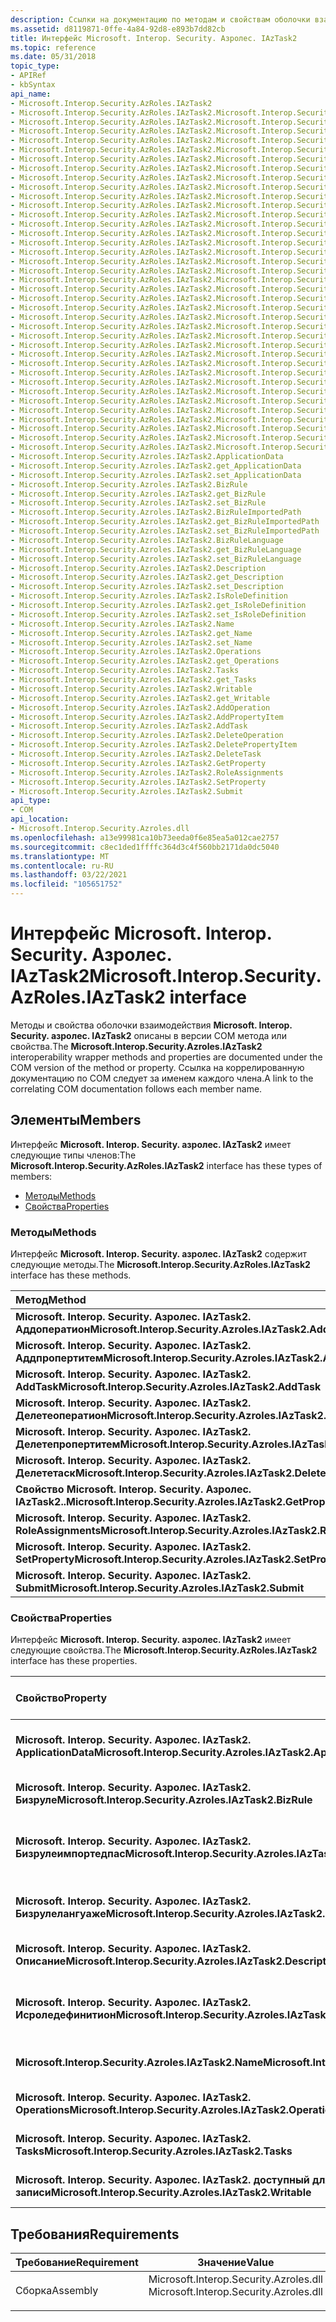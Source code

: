 ```yaml
---
description: Ссылки на документацию по методам и свойствам оболочки взаимодействия IAzTask2.
ms.assetid: d8119871-0ffe-4a84-92d8-e893b7dd82cb
title: Интерфейс Microsoft. Interop. Security. Азролес. IAzTask2
ms.topic: reference
ms.date: 05/31/2018
topic_type:
- APIRef
- kbSyntax
api_name:
- Microsoft.Interop.Security.AzRoles.IAzTask2
- Microsoft.Interop.Security.AzRoles.IAzTask2.Microsoft.Interop.Security.Azroles.IAzTask2.AddOperation
- Microsoft.Interop.Security.AzRoles.IAzTask2.Microsoft.Interop.Security.Azroles.IAzTask2.AddPropertyItem
- Microsoft.Interop.Security.AzRoles.IAzTask2.Microsoft.Interop.Security.Azroles.IAzTask2.AddTask
- Microsoft.Interop.Security.AzRoles.IAzTask2.Microsoft.Interop.Security.Azroles.IAzTask2.DeleteOperation
- Microsoft.Interop.Security.AzRoles.IAzTask2.Microsoft.Interop.Security.Azroles.IAzTask2.DeletePropertyItem
- Microsoft.Interop.Security.AzRoles.IAzTask2.Microsoft.Interop.Security.Azroles.IAzTask2.DeleteTask
- Microsoft.Interop.Security.AzRoles.IAzTask2.Microsoft.Interop.Security.Azroles.IAzTask2.GetProperty
- Microsoft.Interop.Security.AzRoles.IAzTask2.Microsoft.Interop.Security.Azroles.IAzTask2.RoleAssignments
- Microsoft.Interop.Security.AzRoles.IAzTask2.Microsoft.Interop.Security.Azroles.IAzTask2.SetProperty
- Microsoft.Interop.Security.AzRoles.IAzTask2.Microsoft.Interop.Security.Azroles.IAzTask2.Submit
- Microsoft.Interop.Security.AzRoles.IAzTask2.Microsoft.Interop.Security.Azroles.IAzTask2.ApplicationData
- Microsoft.Interop.Security.AzRoles.IAzTask2.Microsoft.Interop.Security.Azroles.IAzTask2.get_ApplicationData
- Microsoft.Interop.Security.AzRoles.IAzTask2.Microsoft.Interop.Security.Azroles.IAzTask2.set_ApplicationData
- Microsoft.Interop.Security.AzRoles.IAzTask2.Microsoft.Interop.Security.Azroles.IAzTask2.BizRule
- Microsoft.Interop.Security.AzRoles.IAzTask2.Microsoft.Interop.Security.Azroles.IAzTask2.get_BizRule
- Microsoft.Interop.Security.AzRoles.IAzTask2.Microsoft.Interop.Security.Azroles.IAzTask2.set_BizRule
- Microsoft.Interop.Security.AzRoles.IAzTask2.Microsoft.Interop.Security.Azroles.IAzTask2.BizRuleImportedPath
- Microsoft.Interop.Security.AzRoles.IAzTask2.Microsoft.Interop.Security.Azroles.IAzTask2.get_BizRuleImportedPath
- Microsoft.Interop.Security.AzRoles.IAzTask2.Microsoft.Interop.Security.Azroles.IAzTask2.set_BizRuleImportedPath
- Microsoft.Interop.Security.AzRoles.IAzTask2.Microsoft.Interop.Security.Azroles.IAzTask2.BizRuleLanguage
- Microsoft.Interop.Security.AzRoles.IAzTask2.Microsoft.Interop.Security.Azroles.IAzTask2.get_BizRuleLanguage
- Microsoft.Interop.Security.AzRoles.IAzTask2.Microsoft.Interop.Security.Azroles.IAzTask2.set_BizRuleLanguage
- Microsoft.Interop.Security.AzRoles.IAzTask2.Microsoft.Interop.Security.Azroles.IAzTask2.Description
- Microsoft.Interop.Security.AzRoles.IAzTask2.Microsoft.Interop.Security.Azroles.IAzTask2.get_Description
- Microsoft.Interop.Security.AzRoles.IAzTask2.Microsoft.Interop.Security.Azroles.IAzTask2.set_Description
- Microsoft.Interop.Security.AzRoles.IAzTask2.Microsoft.Interop.Security.Azroles.IAzTask2.IsRoleDefinition
- Microsoft.Interop.Security.AzRoles.IAzTask2.Microsoft.Interop.Security.Azroles.IAzTask2.get_IsRoleDefinition
- Microsoft.Interop.Security.AzRoles.IAzTask2.Microsoft.Interop.Security.Azroles.IAzTask2.set_IsRoleDefinition
- Microsoft.Interop.Security.AzRoles.IAzTask2.Microsoft.Interop.Security.Azroles.IAzTask2.Name
- Microsoft.Interop.Security.AzRoles.IAzTask2.Microsoft.Interop.Security.Azroles.IAzTask2.get_Name
- Microsoft.Interop.Security.AzRoles.IAzTask2.Microsoft.Interop.Security.Azroles.IAzTask2.set_Name
- Microsoft.Interop.Security.AzRoles.IAzTask2.Microsoft.Interop.Security.Azroles.IAzTask2.Operations
- Microsoft.Interop.Security.AzRoles.IAzTask2.Microsoft.Interop.Security.Azroles.IAzTask2.get_Operations
- Microsoft.Interop.Security.AzRoles.IAzTask2.Microsoft.Interop.Security.Azroles.IAzTask2.Tasks
- Microsoft.Interop.Security.AzRoles.IAzTask2.Microsoft.Interop.Security.Azroles.IAzTask2.get_Tasks
- Microsoft.Interop.Security.AzRoles.IAzTask2.Microsoft.Interop.Security.Azroles.IAzTask2.Writable
- Microsoft.Interop.Security.AzRoles.IAzTask2.Microsoft.Interop.Security.Azroles.IAzTask2.get_Writable
- Microsoft.Interop.Security.Azroles.IAzTask2.ApplicationData
- Microsoft.Interop.Security.Azroles.IAzTask2.get_ApplicationData
- Microsoft.Interop.Security.Azroles.IAzTask2.set_ApplicationData
- Microsoft.Interop.Security.Azroles.IAzTask2.BizRule
- Microsoft.Interop.Security.Azroles.IAzTask2.get_BizRule
- Microsoft.Interop.Security.Azroles.IAzTask2.set_BizRule
- Microsoft.Interop.Security.Azroles.IAzTask2.BizRuleImportedPath
- Microsoft.Interop.Security.Azroles.IAzTask2.get_BizRuleImportedPath
- Microsoft.Interop.Security.Azroles.IAzTask2.set_BizRuleImportedPath
- Microsoft.Interop.Security.Azroles.IAzTask2.BizRuleLanguage
- Microsoft.Interop.Security.Azroles.IAzTask2.get_BizRuleLanguage
- Microsoft.Interop.Security.Azroles.IAzTask2.set_BizRuleLanguage
- Microsoft.Interop.Security.Azroles.IAzTask2.Description
- Microsoft.Interop.Security.Azroles.IAzTask2.get_Description
- Microsoft.Interop.Security.Azroles.IAzTask2.set_Description
- Microsoft.Interop.Security.Azroles.IAzTask2.IsRoleDefinition
- Microsoft.Interop.Security.Azroles.IAzTask2.get_IsRoleDefinition
- Microsoft.Interop.Security.Azroles.IAzTask2.set_IsRoleDefinition
- Microsoft.Interop.Security.Azroles.IAzTask2.Name
- Microsoft.Interop.Security.Azroles.IAzTask2.get_Name
- Microsoft.Interop.Security.Azroles.IAzTask2.set_Name
- Microsoft.Interop.Security.Azroles.IAzTask2.Operations
- Microsoft.Interop.Security.Azroles.IAzTask2.get_Operations
- Microsoft.Interop.Security.Azroles.IAzTask2.Tasks
- Microsoft.Interop.Security.Azroles.IAzTask2.get_Tasks
- Microsoft.Interop.Security.Azroles.IAzTask2.Writable
- Microsoft.Interop.Security.Azroles.IAzTask2.get_Writable
- Microsoft.Interop.Security.Azroles.IAzTask2.AddOperation
- Microsoft.Interop.Security.Azroles.IAzTask2.AddPropertyItem
- Microsoft.Interop.Security.Azroles.IAzTask2.AddTask
- Microsoft.Interop.Security.Azroles.IAzTask2.DeleteOperation
- Microsoft.Interop.Security.Azroles.IAzTask2.DeletePropertyItem
- Microsoft.Interop.Security.Azroles.IAzTask2.DeleteTask
- Microsoft.Interop.Security.Azroles.IAzTask2.GetProperty
- Microsoft.Interop.Security.Azroles.IAzTask2.RoleAssignments
- Microsoft.Interop.Security.Azroles.IAzTask2.SetProperty
- Microsoft.Interop.Security.Azroles.IAzTask2.Submit
api_type:
- COM
api_location:
- Microsoft.Interop.Security.Azroles.dll
ms.openlocfilehash: a13e99981ca10b73eeda0f6e85ea5a012cae2757
ms.sourcegitcommit: c8ec1ded1ffffc364d3c4f560bb2171da0dc5040
ms.translationtype: MT
ms.contentlocale: ru-RU
ms.lasthandoff: 03/22/2021
ms.locfileid: "105651752"
---
```

# <a name="microsoftinteropsecurityazrolesiaztask2-interface"></a><span data-ttu-id="92b22-103">Интерфейс Microsoft. Interop. Security. Азролес. IAzTask2</span><span class="sxs-lookup"><span data-stu-id="92b22-103">Microsoft.Interop.Security.AzRoles.IAzTask2 interface</span></span>

<span data-ttu-id="92b22-104">Методы и свойства оболочки взаимодействия **Microsoft. Interop. Security. азролес. IAzTask2** описаны в версии COM метода или свойства.</span><span class="sxs-lookup"><span data-stu-id="92b22-104">The **Microsoft.Interop.Security.Azroles.IAzTask2** interoperability wrapper methods and properties are documented under the COM version of the method or property.</span></span> <span data-ttu-id="92b22-105">Ссылка на коррелированную документацию по COM следует за именем каждого члена.</span><span class="sxs-lookup"><span data-stu-id="92b22-105">A link to the correlating COM documentation follows each member name.</span></span>

## <a name="members"></a><span data-ttu-id="92b22-106">Элементы</span><span class="sxs-lookup"><span data-stu-id="92b22-106">Members</span></span>

<span data-ttu-id="92b22-107">Интерфейс **Microsoft. Interop. Security. азролес. IAzTask2** имеет следующие типы членов:</span><span class="sxs-lookup"><span data-stu-id="92b22-107">The **Microsoft.Interop.Security.AzRoles.IAzTask2** interface has these types of members:</span></span>

-   [<span data-ttu-id="92b22-108">Методы</span><span class="sxs-lookup"><span data-stu-id="92b22-108">Methods</span></span>](#methods)
-   [<span data-ttu-id="92b22-109">Свойства</span><span class="sxs-lookup"><span data-stu-id="92b22-109">Properties</span></span>](#properties)

### <a name="methods"></a><span data-ttu-id="92b22-110">Методы</span><span class="sxs-lookup"><span data-stu-id="92b22-110">Methods</span></span>

<span data-ttu-id="92b22-111">Интерфейс **Microsoft. Interop. Security. азролес. IAzTask2** содержит следующие методы.</span><span class="sxs-lookup"><span data-stu-id="92b22-111">The **Microsoft.Interop.Security.AzRoles.IAzTask2** interface has these methods.</span></span>



| <span data-ttu-id="92b22-112">Метод</span><span class="sxs-lookup"><span data-stu-id="92b22-112">Method</span></span>                                                             | <span data-ttu-id="92b22-113">Описание</span><span class="sxs-lookup"><span data-stu-id="92b22-113">Description</span></span>                                                                     |
|:-------------------------------------------------------------------|:--------------------------------------------------------------------------------|
| <span data-ttu-id="92b22-114">**Microsoft. Interop. Security. Азролес. IAzTask2. Аддоператион**</span><span class="sxs-lookup"><span data-stu-id="92b22-114">**Microsoft.Interop.Security.Azroles.IAzTask2.AddOperation**</span></span>       | [<span data-ttu-id="92b22-115">**Иазтаск:: Аддоператион**</span><span class="sxs-lookup"><span data-stu-id="92b22-115">**IAzTask::AddOperation**</span></span>](/windows/desktop/api/Azroles/nf-azroles-iaztask-addoperation)<br/>                |
| <span data-ttu-id="92b22-116">**Microsoft. Interop. Security. Азролес. IAzTask2. Аддпропертитем**</span><span class="sxs-lookup"><span data-stu-id="92b22-116">**Microsoft.Interop.Security.Azroles.IAzTask2.AddPropertyItem**</span></span>    | [<span data-ttu-id="92b22-117">**Иазтаск:: Аддпропертитем**</span><span class="sxs-lookup"><span data-stu-id="92b22-117">**IAzTask::AddPropertyItem**</span></span>](/windows/desktop/api/Azroles/nf-azroles-iaztask-addpropertyitem)<br/>          |
| <span data-ttu-id="92b22-118">**Microsoft. Interop. Security. Азролес. IAzTask2. AddTask**</span><span class="sxs-lookup"><span data-stu-id="92b22-118">**Microsoft.Interop.Security.Azroles.IAzTask2.AddTask**</span></span>            | [<span data-ttu-id="92b22-119">**Иазтаск:: AddTask**</span><span class="sxs-lookup"><span data-stu-id="92b22-119">**IAzTask::AddTask**</span></span>](/windows/desktop/api/Azroles/nf-azroles-iaztask-addtask)<br/>                          |
| <span data-ttu-id="92b22-120">**Microsoft. Interop. Security. Азролес. IAzTask2. Делетеоператион**</span><span class="sxs-lookup"><span data-stu-id="92b22-120">**Microsoft.Interop.Security.Azroles.IAzTask2.DeleteOperation**</span></span>    | [<span data-ttu-id="92b22-121">**Иазтаск::D Елетеоператион**</span><span class="sxs-lookup"><span data-stu-id="92b22-121">**IAzTask::DeleteOperation**</span></span>](/windows/desktop/api/Azroles/nf-azroles-iaztask-deleteoperation)<br/>          |
| <span data-ttu-id="92b22-122">**Microsoft. Interop. Security. Азролес. IAzTask2. Делетепропертитем**</span><span class="sxs-lookup"><span data-stu-id="92b22-122">**Microsoft.Interop.Security.Azroles.IAzTask2.DeletePropertyItem**</span></span> | [<span data-ttu-id="92b22-123">**Иазтаск::D Елетепропертитем**</span><span class="sxs-lookup"><span data-stu-id="92b22-123">**IAzTask::DeletePropertyItem**</span></span>](/windows/desktop/api/Azroles/nf-azroles-iaztask-deletepropertyitem)<br/>    |
| <span data-ttu-id="92b22-124">**Microsoft. Interop. Security. Азролес. IAzTask2. Делететаск**</span><span class="sxs-lookup"><span data-stu-id="92b22-124">**Microsoft.Interop.Security.Azroles.IAzTask2.DeleteTask**</span></span>         | [<span data-ttu-id="92b22-125">**Иазтаск::D Елететаск**</span><span class="sxs-lookup"><span data-stu-id="92b22-125">**IAzTask::DeleteTask**</span></span>](/windows/desktop/api/Azroles/nf-azroles-iaztask-deletetask)<br/>                    |
| <span data-ttu-id="92b22-126">**Свойство Microsoft. Interop. Security. Азролес. IAzTask2..**</span><span class="sxs-lookup"><span data-stu-id="92b22-126">**Microsoft.Interop.Security.Azroles.IAzTask2.GetProperty**</span></span>        | [<span data-ttu-id="92b22-127">**Иазтаск:: Property**</span><span class="sxs-lookup"><span data-stu-id="92b22-127">**IAzTask::GetProperty**</span></span>](/windows/desktop/api/Azroles/nf-azroles-iaztask-getproperty)<br/>                  |
| <span data-ttu-id="92b22-128">**Microsoft. Interop. Security. Азролес. IAzTask2. RoleAssignments**</span><span class="sxs-lookup"><span data-stu-id="92b22-128">**Microsoft.Interop.Security.Azroles.IAzTask2.RoleAssignments**</span></span>    | [<span data-ttu-id="92b22-129">**IAzTask2:: RoleAssignments**</span><span class="sxs-lookup"><span data-stu-id="92b22-129">**IAzTask2::RoleAssignments**</span></span>](/windows/desktop/api/Azroles/nf-azroles-iaztask2-roleassignments)<br/> |
| <span data-ttu-id="92b22-130">**Microsoft. Interop. Security. Азролес. IAzTask2. SetProperty**</span><span class="sxs-lookup"><span data-stu-id="92b22-130">**Microsoft.Interop.Security.Azroles.IAzTask2.SetProperty**</span></span>        | [<span data-ttu-id="92b22-131">**Иазтаск:: SetProperty**</span><span class="sxs-lookup"><span data-stu-id="92b22-131">**IAzTask::SetProperty**</span></span>](/windows/desktop/api/Azroles/nf-azroles-iaztask-setproperty)<br/>                  |
| <span data-ttu-id="92b22-132">**Microsoft. Interop. Security. Азролес. IAzTask2. Submit**</span><span class="sxs-lookup"><span data-stu-id="92b22-132">**Microsoft.Interop.Security.Azroles.IAzTask2.Submit**</span></span>             | [<span data-ttu-id="92b22-133">**Иазтаск:: submit**</span><span class="sxs-lookup"><span data-stu-id="92b22-133">**IAzTask::Submit**</span></span>](/windows/desktop/api/Azroles/nf-azroles-iaztask-submit)<br/>                            |



 

### <a name="properties"></a><span data-ttu-id="92b22-134">Свойства</span><span class="sxs-lookup"><span data-stu-id="92b22-134">Properties</span></span>

<span data-ttu-id="92b22-135">Интерфейс **Microsoft. Interop. Security. азролес. IAzTask2** имеет следующие свойства.</span><span class="sxs-lookup"><span data-stu-id="92b22-135">The **Microsoft.Interop.Security.AzRoles.IAzTask2** interface has these properties.</span></span>



| <span data-ttu-id="92b22-136">Свойство</span><span class="sxs-lookup"><span data-stu-id="92b22-136">Property</span></span>                                                                       | <span data-ttu-id="92b22-137">Тип доступа</span><span class="sxs-lookup"><span data-stu-id="92b22-137">Access type</span></span>           | <span data-ttu-id="92b22-138">Описание</span><span class="sxs-lookup"><span data-stu-id="92b22-138">Description</span></span>                                                                               |
|:-------------------------------------------------------------------------------|:----------------------|:------------------------------------------------------------------------------------------|
| <span data-ttu-id="92b22-139">**Microsoft. Interop. Security. Азролес. IAzTask2. ApplicationData**</span><span class="sxs-lookup"><span data-stu-id="92b22-139">**Microsoft.Interop.Security.Azroles.IAzTask2.ApplicationData**</span></span><br/>     | <span data-ttu-id="92b22-140">Чтение/запись</span><span class="sxs-lookup"><span data-stu-id="92b22-140">Read/write</span></span><br/> | [<span data-ttu-id="92b22-141">**Свойство ApplicationData объекта Иазтаск**</span><span class="sxs-lookup"><span data-stu-id="92b22-141">**ApplicationData Property of IAzTask**</span></span>](/windows/desktop/api/Azroles/nf-azroles-iaztask-get_applicationdata)<br/>         |
| <span data-ttu-id="92b22-142">**Microsoft. Interop. Security. Азролес. IAzTask2. Бизруле**</span><span class="sxs-lookup"><span data-stu-id="92b22-142">**Microsoft.Interop.Security.Azroles.IAzTask2.BizRule**</span></span><br/>             | <span data-ttu-id="92b22-143">Чтение/запись</span><span class="sxs-lookup"><span data-stu-id="92b22-143">Read/write</span></span><br/> | [<span data-ttu-id="92b22-144">**Свойство Бизруле объекта Иазтаск**</span><span class="sxs-lookup"><span data-stu-id="92b22-144">**BizRule Property of IAzTask**</span></span>](/windows/desktop/api/Azroles/nf-azroles-iaztask-get_bizrule)<br/>                         |
| <span data-ttu-id="92b22-145">**Microsoft. Interop. Security. Азролес. IAzTask2. Бизрулеимпортедпас**</span><span class="sxs-lookup"><span data-stu-id="92b22-145">**Microsoft.Interop.Security.Azroles.IAzTask2.BizRuleImportedPath**</span></span><br/> | <span data-ttu-id="92b22-146">Чтение/запись</span><span class="sxs-lookup"><span data-stu-id="92b22-146">Read/write</span></span><br/> | [<span data-ttu-id="92b22-147">**Свойство Бизрулеимпортедпас объекта Иазтаск**</span><span class="sxs-lookup"><span data-stu-id="92b22-147">**BizRuleImportedPath Property of IAzTask**</span></span>](/windows/desktop/api/Azroles/nf-azroles-iaztask-get_bizruleimportedpath)<br/> |
| <span data-ttu-id="92b22-148">**Microsoft. Interop. Security. Азролес. IAzTask2. Бизрулелангуаже**</span><span class="sxs-lookup"><span data-stu-id="92b22-148">**Microsoft.Interop.Security.Azroles.IAzTask2.BizRuleLanguage**</span></span><br/>     | <span data-ttu-id="92b22-149">Чтение/запись</span><span class="sxs-lookup"><span data-stu-id="92b22-149">Read/write</span></span><br/> | [<span data-ttu-id="92b22-150">**Свойство Бизрулелангуаже объекта Иазтаск**</span><span class="sxs-lookup"><span data-stu-id="92b22-150">**BizRuleLanguage Property of IAzTask**</span></span>](/windows/desktop/api/Azroles/nf-azroles-iaztask-get_bizrulelanguage)<br/>         |
| <span data-ttu-id="92b22-151">**Microsoft. Interop. Security. Азролес. IAzTask2. Описание**</span><span class="sxs-lookup"><span data-stu-id="92b22-151">**Microsoft.Interop.Security.Azroles.IAzTask2.Description**</span></span><br/>         | <span data-ttu-id="92b22-152">Чтение/запись</span><span class="sxs-lookup"><span data-stu-id="92b22-152">Read/write</span></span><br/> | [<span data-ttu-id="92b22-153">**Свойство Description объекта Иазтаск**</span><span class="sxs-lookup"><span data-stu-id="92b22-153">**Description Property of IAzTask**</span></span>](/windows/desktop/api/Azroles/nf-azroles-iaztask-get_description)<br/>                 |
| <span data-ttu-id="92b22-154">**Microsoft. Interop. Security. Азролес. IAzTask2. Исроледефинитион**</span><span class="sxs-lookup"><span data-stu-id="92b22-154">**Microsoft.Interop.Security.Azroles.IAzTask2.IsRoleDefinition**</span></span><br/>    | <span data-ttu-id="92b22-155">Чтение/запись</span><span class="sxs-lookup"><span data-stu-id="92b22-155">Read/write</span></span><br/> | [<span data-ttu-id="92b22-156">**Свойство Исроледефинитион объекта Иазтаск**</span><span class="sxs-lookup"><span data-stu-id="92b22-156">**IsRoleDefinition Property of IAzTask**</span></span>](/windows/desktop/api/Azroles/nf-azroles-iaztask-get_isroledefinition)<br/>       |
| <span data-ttu-id="92b22-157">**Microsoft.Interop.Security.Azroles.IAzTask2.Name**</span><span class="sxs-lookup"><span data-stu-id="92b22-157">**Microsoft.Interop.Security.Azroles.IAzTask2.Name**</span></span><br/>                | <span data-ttu-id="92b22-158">Чтение/запись</span><span class="sxs-lookup"><span data-stu-id="92b22-158">Read/write</span></span><br/> | [<span data-ttu-id="92b22-159">**Свойство Name объекта Иазтаск**</span><span class="sxs-lookup"><span data-stu-id="92b22-159">**Name Property of IAzTask**</span></span>](/windows/desktop/api/Azroles/nf-azroles-iaztask-get_name)<br/>                               |
| <span data-ttu-id="92b22-160">**Microsoft. Interop. Security. Азролес. IAzTask2. Operations**</span><span class="sxs-lookup"><span data-stu-id="92b22-160">**Microsoft.Interop.Security.Azroles.IAzTask2.Operations**</span></span><br/>          | <span data-ttu-id="92b22-161">Только для чтения</span><span class="sxs-lookup"><span data-stu-id="92b22-161">Read-only</span></span><br/>  | [<span data-ttu-id="92b22-162">**Свойство Operations объекта Иазтаск**</span><span class="sxs-lookup"><span data-stu-id="92b22-162">**Operations Property of IAzTask**</span></span>](/windows/desktop/api/Azroles/nf-azroles-iaztask-get_operations)<br/>                   |
| <span data-ttu-id="92b22-163">**Microsoft. Interop. Security. Азролес. IAzTask2. Tasks**</span><span class="sxs-lookup"><span data-stu-id="92b22-163">**Microsoft.Interop.Security.Azroles.IAzTask2.Tasks**</span></span><br/>               | <span data-ttu-id="92b22-164">Только для чтения</span><span class="sxs-lookup"><span data-stu-id="92b22-164">Read-only</span></span><br/>  | [<span data-ttu-id="92b22-165">**Свойство Tasks объекта Иазтаск**</span><span class="sxs-lookup"><span data-stu-id="92b22-165">**Tasks Property of IAzTask**</span></span>](/windows/desktop/api/Azroles/nf-azroles-iaztask-get_tasks)<br/>                             |
| <span data-ttu-id="92b22-166">**Microsoft. Interop. Security. Азролес. IAzTask2. доступный для записи**</span><span class="sxs-lookup"><span data-stu-id="92b22-166">**Microsoft.Interop.Security.Azroles.IAzTask2.Writable**</span></span><br/>            | <span data-ttu-id="92b22-167">Только для чтения</span><span class="sxs-lookup"><span data-stu-id="92b22-167">Read-only</span></span><br/>  | [<span data-ttu-id="92b22-168">**Свойство с возможностью записи для Иазтаск**</span><span class="sxs-lookup"><span data-stu-id="92b22-168">**Writable Property of IAzTask**</span></span>](/windows/desktop/api/Azroles/nf-azroles-iaztask-get_writable)<br/>                       |



 

## <a name="requirements"></a><span data-ttu-id="92b22-169">Требования</span><span class="sxs-lookup"><span data-stu-id="92b22-169">Requirements</span></span>



| <span data-ttu-id="92b22-170">Требование</span><span class="sxs-lookup"><span data-stu-id="92b22-170">Requirement</span></span> | <span data-ttu-id="92b22-171">Значение</span><span class="sxs-lookup"><span data-stu-id="92b22-171">Value</span></span> |
|---------------------|-------------------------------------------------------------------------------------------------------------------|
| <span data-ttu-id="92b22-172">Сборка</span><span class="sxs-lookup"><span data-stu-id="92b22-172">Assembly</span></span><br/> | <dl> <span data-ttu-id="92b22-173"><dt>Microsoft.Interop.Security.Azroles.dll</dt></span><span class="sxs-lookup"><span data-stu-id="92b22-173"><dt>Microsoft.Interop.Security.Azroles.dll</dt></span></span> </dl> |



 

 




